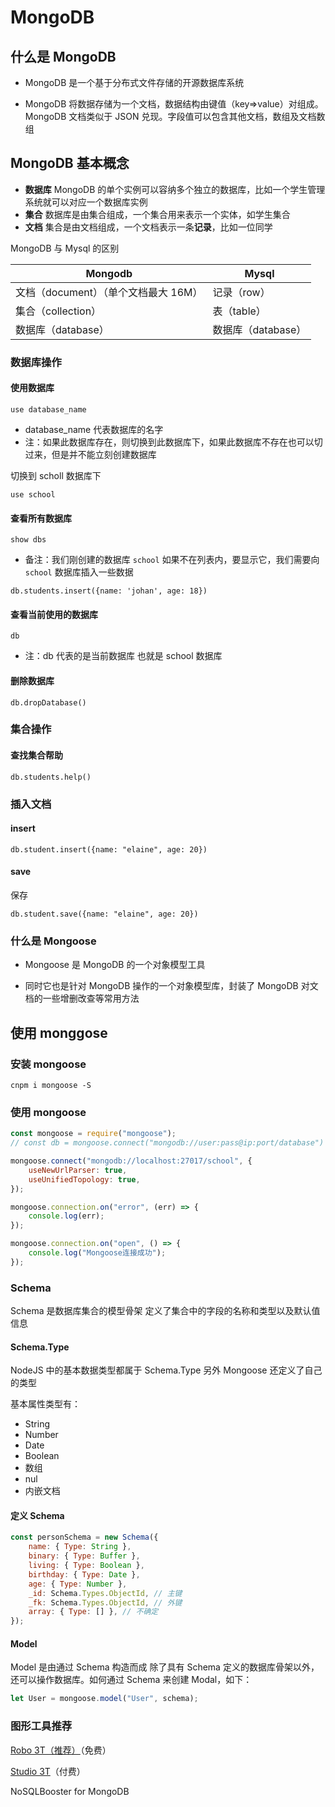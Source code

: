 # MongoDB

## 什么是 MongoDB

-   MongoDB 是一个基于分布式文件存储的开源数据库系统

-   MongoDB 将数据存储为一个文档，数据结构由键值（key=>value）对组成。MongoDB 文档类似于 JSON 兑现。字段值可以包含其他文档，数组及文档数组

## MongoDB 基本概念

-   **数据库** MongoDB 的单个实例可以容纳多个独立的数据库，比如一个学生管理系统就可以对应一个数据库实例
-   **集合** 数据库是由集合组成，一个集合用来表示一个实体，如学生集合
-   **文档** 集合是由文档组成，一个文档表示一条**记录**，比如一位同学

MongoDB 与 Mysql 的区别

| Mongodb                              | Mysql              |
| ------------------------------------ | ------------------ |
| 文档（document）（单个文档最大 16M） | 记录（row）        |
| 集合（collection）                   | 表（table）        |
| 数据库（database）                   | 数据库（database） |

### 数据库操作

#### 使用数据库

```shell
use database_name
```

-   database_name 代表数据库的名字
-   注：如果此数据库存在，则切换到此数据库下，如果此数据库不存在也可以切过来，但是并不能立刻创建数据库

切换到 scholl 数据库下

```shell
use school
```

#### 查看所有数据库

```shell
show dbs
```

-   备注：我们刚创建的数据库 `school` 如果不在列表内，要显示它，我们需要向 `school` 数据库插入一些数据

```shell
db.students.insert({name: 'johan', age: 18})
```

#### 查看当前使用的数据库

```shell
db
```

-   注：db 代表的是当前数据库 也就是 school 数据库

#### 删除数据库

```shell
db.dropDatabase()
```

### 集合操作

#### 查找集合帮助

```shell
db.students.help()
```

### 插入文档

#### insert

```shell
db.student.insert({name: "elaine", age: 20})
```

#### save

保存

```shell
db.student.save({name: "elaine", age: 20})
```

### 什么是 Mongoose

-   Mongoose 是 MongoDB 的一个对象模型工具

-   同时它也是针对 MongoDB 操作的一个对象模型库，封装了 MongoDB 对文档的一些增删改查等常用方法

## 使用 monggose

### 安装 mongoose

```shell
cnpm i mongoose -S
```

### 使用 mongoose

```javascript
const mongoose = require("mongoose");
// const db = mongoose.connect("mongodb://user:pass@ip:port/database")

mongoose.connect("mongodb://localhost:27017/school", {
    useNewUrlParser: true,
    useUnifiedTopology: true,
});

mongoose.connection.on("error", (err) => {
    console.log(err);
});

mongoose.connection.on("open", () => {
    console.log("Mongoose连接成功");
});
```

### Schema

Schema 是数据库集合的模型骨架 定义了集合中的字段的名称和类型以及默认值信息

#### Schema.Type

NodeJS 中的基本数据类型都属于 Schema.Type 另外 Mongoose 还定义了自己的类型

基本属性类型有：

-   String
-   Number
-   Date
-   Boolean
-   数组
-   nul
-   内嵌文档

#### 定义 Schema

```javascript
const personSchema = new Schema({
    name: { Type: String },
    binary: { Type: Buffer },
    living: { Type: Boolean },
    birthday: { Type: Date },
    age: { Type: Number },
    _id: Schema.Types.ObjectId, // 主键
    _fk: Schema.Types.ObjectId, // 外键
    array: { Type: [] }, // 不确定
});
```

#### Model

Model 是由通过 Schema 构造而成 除了具有 Schema 定义的数据库骨架以外，还可以操作数据库。如何通过 Schema 来创建 Modal，如下：

```javascript
let User = mongoose.model("User", schema);
```

### 图形工具推荐

[Robo 3T（推荐）](https://robomongo.org/download)（免费）

[Studio 3T](https://robomongo.org/)（付费）

NoSQLBooster for MongoDB
